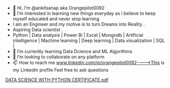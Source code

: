 - 👋 Hi, I’m @ankitsanap aka Orangepilot0092
- 👀 I’m interested in learning new things everyday as i believe to keep myself educated and never stop learning
- I am an Engineer and my motive is to turn Dreams into Reality . 
- Aspiring Data scientist .
- Python | Data analysis | Power Bi | Excel | Mongodb | Artificial intelligence | Machine learning | Deep learning | 
  Data visualization | SQL |
- 🌱 I’m currently learning Data Dcience and ML Algorithms
- 💞️ I’m looking to collaborate on any platform 
- 📫 How to reach me www.linkedin.com/in/orangepilot0092---->This is my Linkedin profile Feel free to ask questions 

<!---
ankitsanap/ankitsanap is a ✨ special ✨ repository because its `README.md` (this file) appears on your GitHub profile.
You can click the Preview link to take a look at your changes.
--->
  [DATA SCIENCE WITH PYTHON CERTIFICATE.pdf](https://github.com/ankitsanap/ankitsanap/files/8588643/DATA.SCIENCE.WITH.PYTHON.CERTIFICATE.pdf)
